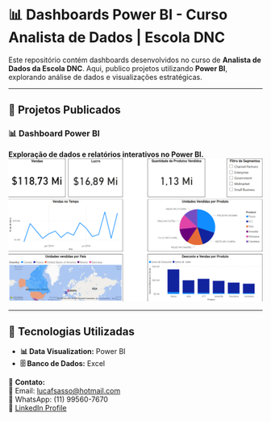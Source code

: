 # 📊 Dashboards Power BI  - Curso Analista de Dados | Escola DNC  

Este repositório contém dashboards desenvolvidos no curso de **Analista de Dados da Escola DNC**. Aqui, publico projetos utilizando **Power BI**, explorando análise de dados e visualizações estratégicas.  

---

## 📂 **Projetos Publicados**  

### 📊 Dashboard Power BI  
**Exploração de dados e relatórios interativos no Power BI.**  
![Dashboard Power BI](dashboard-desafio01.png)  

---

## 🔧 **Tecnologias Utilizadas**  
- **📊 Data Visualization:** Power BI 
- **🗄️ Banco de Dados:** Excel  

📩 **Contato:**  
📧 Email: [lucafsasso@hotmail.com](mailto:lucafsasso@hotmail.com)  
📱 WhatsApp: (11) 99560-7670  
🔗 [LinkedIn Profile](https://www.linkedin.com/in/luca-favilli-sasso/)  
